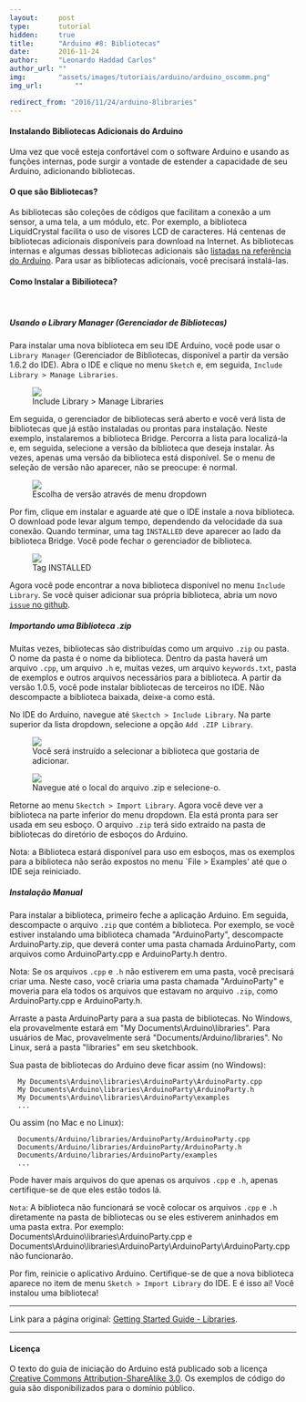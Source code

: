 ```yaml
---
layout:     post
type:       tutorial
hidden:     true
title:      "Arduino #8: Bibliotecas"
date:       2016-11-24
author:     "Leonardo Haddad Carlos"
author_url: ""
img:        "assets/images/tutoriais/arduino/arduino_oscomm.png"
img_url: 		""

redirect_from: "2016/11/24/arduino-8libraries"
---
```


#### Instalando Bibliotecas Adicionais do Arduino

Uma vez que você esteja confortável com o software Arduino e usando as funções internas, pode surgir a vontade de estender a capacidade de seu Arduino, adicionando bibliotecas.

#### O que são Bibliotecas?

As bibliotecas são coleções de códigos que facilitam a conexão a um sensor, a uma tela, a um módulo, etc. Por exemplo, a biblioteca LiquidCrystal facilita o uso de visores LCD de caracteres. Há centenas de bibliotecas adicionais disponíveis para download na Internet. As bibliotecas internas e algumas dessas bibliotecas adicionais são [listadas na referência do Arduino](https://www.arduino.cc/en/Reference/Libraries). Para usar as bibliotecas adicionais, você precisará instalá-las.

#### Como Instalar a Bibilioteca?

&nbsp;

##### Usando o Library Manager (Gerenciador de Bibliotecas)

Para instalar uma nova biblioteca em seu IDE Arduino, você pode usar o `Library Manager` (Gerenciador de Bibliotecas, disponível a partir da versão 1.6.2 do IDE). Abra o IDE e clique no menu `Sketch` e, em seguida, `Include Library > Manage Libraries`.

<div class="img-container">
  <figure>
    <img class="large" src="{{ site.baseurl }}/assets/images/tutoriais/arduino/library_manage.png">
    <figcaption>Include Library > Manage Libraries</figcaption>
  </figure>
</div>

Em seguida, o gerenciador de bibliotecas será aberto e você verá lista de bibliotecas que já estão instaladas ou prontas para instalação. Neste exemplo, instalaremos a biblioteca Bridge. Percorra a lista para localizá-la e, em seguida, selecione a versão da biblioteca que deseja instalar. Às vezes, apenas uma versão da biblioteca está disponível. Se o menu de seleção de versão não aparecer, não se preocupe: é normal.

<div class="img-container">
  <figure>
    <img class="large" src="{{ site.baseurl }}/assets/images/tutoriais/arduino/library_version.png">
    <figcaption>Escolha de versão através de menu dropdown</figcaption>
  </figure>
</div>

Por fim, clique em instalar e aguarde até que o IDE instale a nova biblioteca. O download pode levar algum tempo, dependendo da velocidade da sua conexão. Quando terminar, uma tag `INSTALLED` deve aparecer ao lado da biblioteca Bridge. Você pode fechar o gerenciador de biblioteca.

<div class="img-container">
  <figure>
    <img class="large" src="{{ site.baseurl }}/assets/images/tutoriais/arduino/library_installed.png">
    <figcaption>Tag INSTALLED</figcaption>
  </figure>
</div>

Agora você pode encontrar a nova biblioteca disponível no menu `Include Library`. Se você quiser adicionar sua própria biblioteca, abria um novo [`issue` no github](https://github.com/arduino/Arduino/issues).

##### Importando uma Biblioteca .zip

Muitas vezes, bibliotecas são distribuídas como um arquivo `.zip` ou pasta. O nome da pasta é o nome da biblioteca. Dentro da pasta haverá um arquivo `.cpp`, um arquivo `.h` e, muitas vezes, um arquivo `keywords.txt`, pasta de exemplos e outros arquivos necessários para a biblioteca. A partir da versão 1.0.5, você pode instalar bibliotecas de terceiros no IDE. Não descompacte a biblioteca baixada, deixe-a como está.

No IDE do Arduino, navegue até `Skectch > Include Library`. Na parte superior da lista dropdown, selecione a opção `Add .ZIP Library`.

<div class="img-container">
  <figure>
    <img src="{{ site.baseurl }}/assets/images/tutoriais/arduino/library_zip.png">
    <figcaption>Você será instruído a selecionar a biblioteca que gostaria de adicionar.</figcaption>
  </figure>
  <figure>
    <img class="large" src="{{ site.baseurl }}/assets/images/tutoriais/arduino/library_zip_select.png">
    <figcaption>Navegue até o local do arquivo .zip e selecione-o.</figcaption>
  </figure>
</div>

Retorne ao menu `Skectch > Import Library`. Agora você deve ver a biblioteca na parte inferior do menu dropdown. Ela está pronta para ser usada em seu esboço. O arquivo `.zip` terá sido extraído na pasta de bibliotecas do diretório de esboços do Arduino.

Nota: a Biblioteca estará disponível para uso em esboços, mas os exemplos para a biblioteca não serão expostos no  menu `File > Examples' até que o IDE seja reiniciado.

##### Instalação Manual

Para instalar a biblioteca, primeiro feche a aplicação Arduino. Em seguida, descompacte o arquivo `.zip` que contém a biblioteca. Por exemplo, se você estiver instalando uma biblioteca chamada "ArduinoParty", descompacte ArduinoParty.zip, que deverá conter uma pasta chamada ArduinoParty, com arquivos como ArduinoParty.cpp e ArduinoParty.h dentro.

Nota: Se os arquivos `.cpp` e `.h` não estiverem em uma pasta, você precisará criar uma. Neste caso, você criaria uma pasta chamada "ArduinoParty" e moveria para ela todos os arquivos que estavam no arquivo `.zip`, como ArduinoParty.cpp e ArduinoParty.h.

Arraste a pasta ArduinoParty para a sua pasta de bibliotecas. No Windows, ela provavelmente estará em "My Documents\Arduino\libraries". Para usuários de Mac, provavelmente será "Documents/Arduino/libraries". No Linux, será a pasta "libraries" em seu sketchbook.

Sua pasta de bibliotecas do Arduino deve ficar assim (no Windows):

```
  My Documents\Arduino\libraries\ArduinoParty\ArduinoParty.cpp
  My Documents\Arduino\libraries\ArduinoParty\ArduinoParty.h
  My Documents\Arduino\libraries\ArduinoParty\examples
  ...
```

Ou assim (no Mac e no Linux):

```
  Documents/Arduino/libraries/ArduinoParty/ArduinoParty.cpp
  Documents/Arduino/libraries/ArduinoParty/ArduinoParty.h
  Documents/Arduino/libraries/ArduinoParty/examples
  ...
```

Pode haver mais arquivos do que apenas os arquivos `.cpp` e `.h`, apenas certifique-se de que eles estão todos lá.

`Nota`: A biblioteca não funcionará se você colocar os arquivos `.cpp` e `.h` diretamente na pasta de bibliotecas ou se eles estiverem aninhados em uma pasta extra. Por exemplo: Documents\Arduino\libraries\ArduinoParty.cpp e Documents\Arduino\libraries\ArduinoParty\ArduinoParty\ArduinoParty.cpp não funcionarão.

Por fim, reinicie o aplicativo Arduino. Certifique-se de que a nova biblioteca aparece no item de menu `Sketch > Import Library` do IDE. E é isso aí! Você instalou uma biblioteca!

----

Link para a página original: [Getting Started Guide - Libraries](https://www.arduino.cc/en/Guide/Libraries).

----

#### Licença

O texto do guia de iniciação do Arduino está publicado sob a licença [Creative Commons Attribution-ShareAlike 3.0](https://creativecommons.org/licenses/by-sa/3.0). Os exemplos de código do guia são disponibilizados para o domínio público.
